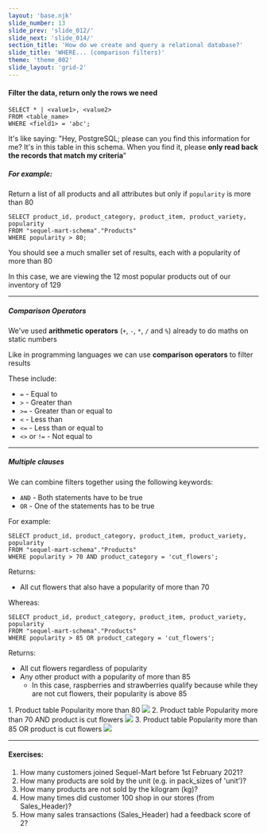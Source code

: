 ```yaml
---
layout: 'base.njk'
slide_number: 13
slide_prev: 'slide_012/'
slide_next: 'slide_014/'
section_title: 'How do we create and query a relational database?'
slide_title: 'WHERE... (comparison filters)'
theme: 'theme_002'
slide_layout: 'grid-2'
---
```


<section class="slide__text">

#### Filter the data, return only the rows we need

```
SELECT * | <value1>, <value2>
FROM <table_name>
WHERE <field1> = 'abc';
```

It's like saying: <span> "Hey, PostgreSQL; please can you find this information for me?  It's in this table in this schema.  When you find it, please **only read back the records that match my criteria**" </span>

##### For example:
Return a list of all products and all attributes but only if `popularity` is more than 80
```
SELECT product_id, product_category, product_item, product_variety, popularity
FROM "sequel-mart-schema"."Products"
WHERE popularity > 80;
```

You should see a much smaller set of results, each with a popularity of more than 80

In this case, we are viewing the 12 most popular products out of our inventory of 129

<hr />

##### Comparison Operators 
We've used **arithmetic operators** (`+`, `-`, `*`, `/` and `%`) already to do maths on static numbers

Like in programming languages we can use **comparison operators** to filter results

These include:
- `=` - <span>Equal to</span>
- `>` - <span>Greater than</span>
- `>=` - <span>Greater than or equal to</span>
- `<` - <span>Less than</span>
- `<=` - <span>Less than or equal to</span>
- `<>` or `!=` - <span>Not equal to</span>

<hr />

##### Multiple clauses
We can combine filters together using the following keywords:
- `AND` - <span>Both statements have to be true</span>
- `OR` - <span>One of the statements has to be true</span>

For example:
```
SELECT product_id, product_category, product_item, product_variety, popularity
FROM "sequel-mart-schema"."Products"
WHERE popularity > 70 AND product_category = 'cut_flowers';
```
Returns:
- All cut flowers that also have a popularity of more than 70

Whereas:
```
SELECT product_id, product_category, product_item, product_variety, popularity
FROM "sequel-mart-schema"."Products"
WHERE popularity > 85 OR product_category = 'cut_flowers';
```
Returns:
- All cut flowers regardless of popularity
- Any other product with a popularity of more than 85
  - In this case, raspberries and strawberries qualify because while they are not cut flowers, their popularity is above 85

</section>


<section class="slide__images">
    <caption>1. Product table Popularity more than 80</caption>
    <img src="{{ '../../images/002_WHERE_Products_Pop_80.png' | url }}" />
    <caption>2. Product table Popularity more than 70 AND product is cut flowers</caption>
    <img src="{{ '../../images/002_WHERE_Products_Pop_70_Flowers.png' | url }}" />
    <caption>3. Product table Popularity more than 85 OR product is cut flowers</caption>
    <img src="{{ '../../images/002_WHERE_Products_Pop_85_OR_Flowers.png' | url }}" />

</section>


<section class="slide__exercises">

---

  #### Exercises:
1. How many customers joined Sequel-Mart before 1st February 2021?
2. How many products are sold by the unit (e.g. in pack_sizes of 'unit')?
3. How many products are not sold by the kilogram (kg)?
4. How many times did customer 100 shop in our stores (from Sales_Header)?
5. How many sales transactions (Sales_Header) had a feedback score of 2?

</section>